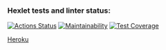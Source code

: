 ### Hexlet tests and linter status:
[![Actions Status](https://github.com/Oleg995/java-project-lvl4/workflows/hexlet-check/badge.svg)](https://github.com/Oleg995/java-project-lvl4/actions)
[![Maintainability](https://api.codeclimate.com/v1/badges/e95dae3c93cb75b2bee6/maintainability)](https://codeclimate.com/github/Oleg995/java-project-lvl4/maintainability)
[![Test Coverage](https://api.codeclimate.com/v1/badges/e95dae3c93cb75b2bee6/test_coverage)](https://codeclimate.com/github/Oleg995/java-project-lvl4/test_coverage)

[Heroku](https://vast-mesa-06954.herokuapp.com/)
